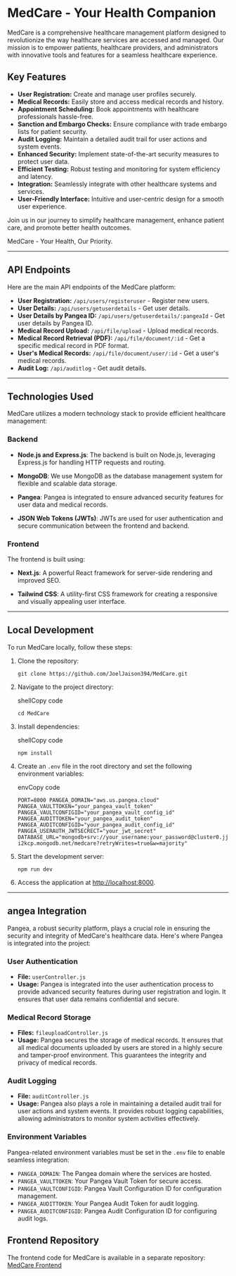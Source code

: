 # MedCare - Your Health Companion

MedCare is a comprehensive healthcare management platform designed to revolutionize the way healthcare services are accessed and managed. Our mission is to empower patients, healthcare providers, and administrators with innovative tools and features for a seamless healthcare experience.

## Key Features

- **User Registration:** Create and manage user profiles securely.
- **Medical Records:** Easily store and access medical records and history.
- **Appointment Scheduling:** Book appointments with healthcare professionals hassle-free.
- **Sanction and Embargo Checks:** Ensure compliance with trade embargo lists for patient security.
- **Audit Logging:** Maintain a detailed audit trail for user actions and system events.
- **Enhanced Security:** Implement state-of-the-art security measures to protect user data.
- **Efficient Testing:** Robust testing and monitoring for system efficiency and latency.
- **Integration:** Seamlessly integrate with other healthcare systems and services.
- **User-Friendly Interface:** Intuitive and user-centric design for a smooth user experience.

Join us in our journey to simplify healthcare management, enhance patient care, and promote better health outcomes.

MedCare - Your Health, Our Priority.

---

## API Endpoints

Here are the main API endpoints of the MedCare platform:

- **User Registration:** `/api/users/registeruser` - Register new users.
- **User Details:** `/api/users/getuserdetails` - Get user details.
- **User Details by Pangea ID:** `/api/users/getuserdetails/:pangeaId` - Get user details by Pangea ID.
- **Medical Record Upload:** `/api/file/upload` - Upload medical records.
- **Medical Record Retrieval (PDF):** `/api/file/document/:id` - Get a specific medical record in PDF format.
- **User's Medical Records:** `/api/file/document/user/:id` - Get a user's medical records.
- **Audit Log:** `/api/auditlog` - Get audit details.

---

## Technologies Used

MedCare utilizes a modern technology stack to provide efficient healthcare management:

### Backend

- **Node.js and Express.js**: The backend is built on Node.js, leveraging Express.js for handling HTTP requests and routing.

- **MongoDB**: We use MongoDB as the database management system for flexible and scalable data storage.

- **Pangea**: Pangea is integrated to ensure advanced security features for user data and medical records.

- **JSON Web Tokens (JWTs)**: JWTs are used for user authentication and secure communication between the frontend and backend.

### Frontend

The frontend is built using:

- **Next.js**: A powerful React framework for server-side rendering and improved SEO.

- **Tailwind CSS**: A utility-first CSS framework for creating a responsive and visually appealing user interface.

---

## Local Development

To run MedCare locally, follow these steps:

1. Clone the repository:
   ```shell
   git clone https://github.com/JoelJaison394/MedCare.git 

2.  Navigate to the project directory:
    
    shellCopy code
    
    `cd MedCare` 
    
3.  Install dependencies:
    
    shellCopy code
    
    `npm install` 
    
4.  Create an `.env` file in the root directory and set the following environment variables:
    
    envCopy code
    
    `PORT=8000
    PANGEA_DOMAIN="aws.us.pangea.cloud"
    PANGEA_VAULTTOKEN="your_pangea_vault_token"
    PANGEA_VAULTCONFIGID="your_pangea_vault_config_id"
    PANGEA_AUDITTOKEN="your_pangea_audit_token"
    PANGEA_AUDITCONFIGID="your_pangea_audit_config_id"
    PANGEA_USERAUTH_JWTSECRECT="your_jwt_secret"
    DATABASE_URL="mongodb+srv://your_username:your_password@cluster0.jji2kcp.mongodb.net/medcare?retryWrites=true&w=majority"` 
    

    
5.  Start the development server:
    
    `npm run dev` 
    
6.  Access the application at [http://localhost:8000](http://localhost:8000/).
    

----------
## angea Integration

Pangea, a robust security platform, plays a crucial role in ensuring the security and integrity of MedCare's healthcare data. Here's where Pangea is integrated into the project:

### User Authentication

-   **File:** `userController.js`
-   **Usage:** Pangea is integrated into the user authentication process to provide advanced security features during user registration and login. It ensures that user data remains confidential and secure.

### Medical Record Storage

-   **Files:** `fileuploadController.js`
-   **Usage:** Pangea secures the storage of medical records. It ensures that all medical documents uploaded by users are stored in a highly secure and tamper-proof environment. This guarantees the integrity and privacy of medical records.

### Audit Logging

-   **File:** `auditController.js`
-   **Usage:** Pangea also plays a role in maintaining a detailed audit trail for user actions and system events. It provides robust logging capabilities, allowing administrators to monitor system activities effectively.

### Environment Variables

Pangea-related environment variables must be set in the `.env` file to enable seamless integration:

-   `PANGEA_DOMAIN`: The Pangea domain where the services are hosted.
-   `PANGEA_VAULTTOKEN`: Your Pangea Vault Token for secure access.
-   `PANGEA_VAULTCONFIGID`: Pangea Vault Configuration ID for configuration management.
-   `PANGEA_AUDITTOKEN`: Your Pangea Audit Token for audit logging.
-   `PANGEA_AUDITCONFIGID`: Pangea Audit Configuration ID for configuring audit logs.

## Frontend Repository

The frontend code for MedCare is available in a separate repository: [MedCare Frontend](https://github.com/vivekkj123/medcare)
